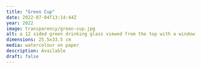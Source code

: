 ```yaml
---
title: "Green Cup"
date: 2022-07-04T13:14:44Z
year: 2022
image: transparency/green-cup.jpg
alt: a 12 sided green drinking glass viewed from the top with a window in the background seen through the far side of the glass
dimensions: 25.5x33.5 cm
media: watercolour on paper
description: Available
draft: false
---
```


